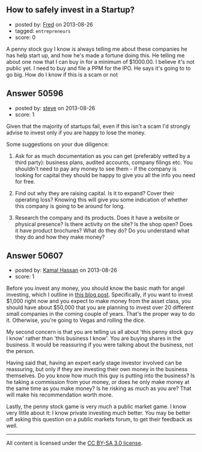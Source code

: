## How to safely invest in a Startup?

- posted by: [Fred](https://stackexchange.com/users/-1/27588-fred) on 2013-08-26
- tagged: `entrepreneurs`
- score: 0

A penny stock  guy I know is always telling me about these companies he has help start up, and how he's made a fortune doing this. He telling me about one now that I can buy in for a minimum of $1000.00. I believe it's not public yet. I need to buy and file a PPM for the IPO.
He says it's going to to go big. How do I know if this is a scam or not


## Answer 50596

- posted by: [steve](https://stackexchange.com/users/-1/27226-steve) on 2013-08-26
- score: 1

Given that the majority of startups fail, even if this isn't a scam I'd strongly advise to invest only if you are happy to lose the money.

Some suggestions on your due diligence:

1. Ask for as much documentation as you can get (preferably vetted by a third party): business plans, audited accounts, company filings etc. You shouldn't need to pay any money to see them - if the company is looking for capital they should be happy to give you all the info you need for free.

2. Find out why they are raising capital. Is it to expand? Cover their operating loss? Knowing this will give you some indication of whether this company is going to be around for long.

3. Research the company and its products. Does it have a website or physical presence? Is there activity on the site? Is the shop open? Does it have product brochures? What do they do? Do you understand what they do and how they make money?


## Answer 50607

- posted by: [Kamal Hassan](https://stackexchange.com/users/-1/27332-kamal-hassan) on 2013-08-26
- score: 1

<p>Before you invest any money, you should know the basic math for angel investing, which I outline in <a href="http://blog.venturelynx.com/2013/08/10/a-tip-for-angel-investors/" rel="nofollow">this blog post</a>. Specifically, if you want to invest $1,000 right now and you expect to make money from the asset class, you should have about $50,000 that you are planning to invest over 20 different small companies in the coming couple of years. That's the proper way to do it. Otherwise, you're going to Vegas and rolling the dice.</p>

<p>My second concern is that you are telling us all about 'this penny stock guy I know' rather than 'this business I know'. You are buying shares in the business. It would be reassuring if you were talking about the business, not the person.</p>

<p>Having said that, having an expert early stage investor involved can be reassuring, but only if they are investing their own money in the business themselves. Do you know how much this guy is putting into the business? Is he taking a commission from your money, or does he only make money at the same time as you make money? Is he risking as much as you are? That will make his recommendation worth more.</p>

<p>Lastly, the penny stock game is very much a public market game. I know very little about it: I know private investing much better. You may be better off asking this question on a public markets forum, to get their feedback as well.</p>




---

All content is licensed under the [CC BY-SA 3.0 license](https://creativecommons.org/licenses/by-sa/3.0/).
